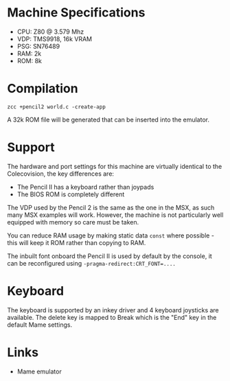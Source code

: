 # Machine Specifications

* CPU: Z80 @ 3.579 Mhz
* VDP: TMS9918, 16k VRAM
* PSG: SN76489
* RAM: 2k 
* ROM: 8k

# Compilation

    zcc +pencil2 world.c -create-app

A 32k ROM file will be generated that can be inserted into the emulator.

# Support

The hardware and port settings for this machine are virtually identical to the Colecovision, the key differences are:

- The Pencil II has a keyboard rather than joypads
- The BIOS ROM is completely different

The VDP used by the Pencil 2 is the same as the one in the MSX, as such many MSX examples will work. However, the machine is not particularly well equipped with memory so care must be taken.

You can reduce RAM usage by making static data `const` where possible - this will keep it ROM rather than copying to RAM.

The inbuilt font onboard the Pencil II is used by default by the console, it can be reconfigured using `-pragma-redirect:CRT_FONT=....`

# Keyboard

The keyboard is supported by an inkey driver and 4 keyboard joysticks are available. The delete key is mapped to Break which is the "End" key in the default Mame settings.

# Links

* Mame emulator

